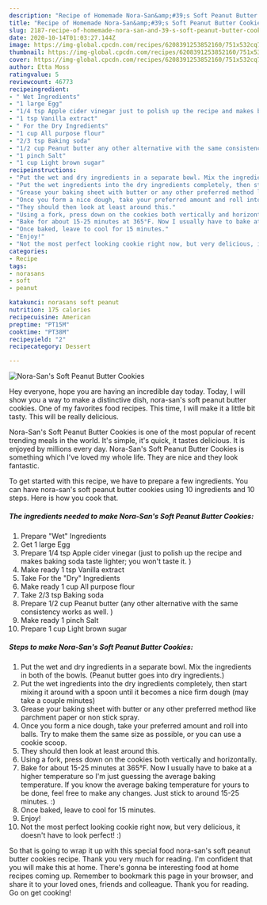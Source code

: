 ```yaml
---
description: "Recipe of Homemade Nora-San&amp;#39;s Soft Peanut Butter Cookies"
title: "Recipe of Homemade Nora-San&amp;#39;s Soft Peanut Butter Cookies"
slug: 2187-recipe-of-homemade-nora-san-and-39-s-soft-peanut-butter-cookies
date: 2020-10-14T01:03:27.144Z
image: https://img-global.cpcdn.com/recipes/6208391253852160/751x532cq70/nora-sans-soft-peanut-butter-cookies-recipe-main-photo.jpg
thumbnail: https://img-global.cpcdn.com/recipes/6208391253852160/751x532cq70/nora-sans-soft-peanut-butter-cookies-recipe-main-photo.jpg
cover: https://img-global.cpcdn.com/recipes/6208391253852160/751x532cq70/nora-sans-soft-peanut-butter-cookies-recipe-main-photo.jpg
author: Etta Moss
ratingvalue: 5
reviewcount: 46773
recipeingredient:
- " Wet Ingredients"
- "1 large Egg"
- "1/4 tsp Apple cider vinegar just to polish up the recipe and makes baking soda taste lighter you wont taste it "
- "1 tsp Vanilla extract"
- " For the Dry Ingredients"
- "1 cup All purpose flour"
- "2/3 tsp Baking soda"
- "1/2 cup Peanut butter any other alternative with the same consistency works as well "
- "1 pinch Salt"
- "1 cup Light brown sugar"
recipeinstructions:
- "Put the wet and dry ingredients in a separate bowl. Mix the ingredients in both of the bowls. (Peanut butter goes into dry ingredients.)"
- "Put the wet ingredients into the dry ingredients completely, then start mixing it around with a spoon until it becomes a nice firm dough (may take a couple minutes)"
- "Grease your baking sheet with butter or any other preferred method like parchment paper or non stick spray."
- "Once you form a nice dough, take your preferred amount and roll into balls. Try to make them the same size as possible, or you can use a cookie scoop."
- "They should then look at least around this."
- "Using a fork, press down on the cookies both vertically and horizontally."
- "Bake for about 15-25 minutes at 365°F. Now I usually have to bake at a higher temperature so I&#39;m just guessing the average baking temperature. If you know the average baking temperature for yours to be done, feel free to make any changes. Just stick to around 15-25 minutes. :)"
- "Once baked, leave to cool for 15 minutes."
- "Enjoy!"
- "Not the most perfect looking cookie right now, but very delicious, it doesn&#39;t have to look perfect! :)"
categories:
- Recipe
tags:
- norasans
- soft
- peanut

katakunci: norasans soft peanut 
nutrition: 175 calories
recipecuisine: American
preptime: "PT15M"
cooktime: "PT38M"
recipeyield: "2"
recipecategory: Dessert

---
```



![Nora-San&#39;s Soft Peanut Butter Cookies](https://img-global.cpcdn.com/recipes/6208391253852160/751x532cq70/nora-sans-soft-peanut-butter-cookies-recipe-main-photo.jpg)

Hey everyone, hope you are having an incredible day today. Today, I will show you a way to make a distinctive dish, nora-san&#39;s soft peanut butter cookies. One of my favorites food recipes. This time, I will make it a little bit tasty. This will be really delicious.



Nora-San&#39;s Soft Peanut Butter Cookies is one of the most popular of recent trending meals in the world. It's simple, it's quick, it tastes delicious. It is enjoyed by millions every day. Nora-San&#39;s Soft Peanut Butter Cookies is something which I've loved my whole life. They are nice and they look fantastic.


To get started with this recipe, we have to prepare a few ingredients. You can have nora-san&#39;s soft peanut butter cookies using 10 ingredients and 10 steps. Here is how you cook that.

<!--inarticleads1-->

##### The ingredients needed to make Nora-San&#39;s Soft Peanut Butter Cookies:

1. Prepare  &#34;Wet&#34; Ingredients
1. Get 1 large Egg
1. Prepare 1/4 tsp Apple cider vinegar (just to polish up the recipe and makes baking soda taste lighter; you won&#39;t taste it. )
1. Make ready 1 tsp Vanilla extract
1. Take  For the &#34;Dry&#34; Ingredients
1. Make ready 1 cup All purpose flour
1. Take 2/3 tsp Baking soda
1. Prepare 1/2 cup Peanut butter (any other alternative with the same consistency works as well. )
1. Make ready 1 pinch Salt
1. Prepare 1 cup Light brown sugar




<!--inarticleads2-->

##### Steps to make Nora-San&#39;s Soft Peanut Butter Cookies:

1. Put the wet and dry ingredients in a separate bowl. Mix the ingredients in both of the bowls. (Peanut butter goes into dry ingredients.)
1. Put the wet ingredients into the dry ingredients completely, then start mixing it around with a spoon until it becomes a nice firm dough (may take a couple minutes)
1. Grease your baking sheet with butter or any other preferred method like parchment paper or non stick spray.
1. Once you form a nice dough, take your preferred amount and roll into balls. Try to make them the same size as possible, or you can use a cookie scoop.
1. They should then look at least around this.
1. Using a fork, press down on the cookies both vertically and horizontally.
1. Bake for about 15-25 minutes at 365°F. Now I usually have to bake at a higher temperature so I&#39;m just guessing the average baking temperature. If you know the average baking temperature for yours to be done, feel free to make any changes. Just stick to around 15-25 minutes. :)
1. Once baked, leave to cool for 15 minutes.
1. Enjoy!
1. Not the most perfect looking cookie right now, but very delicious, it doesn&#39;t have to look perfect! :)




So that is going to wrap it up with this special food nora-san&#39;s soft peanut butter cookies recipe. Thank you very much for reading. I'm confident that you will make this at home. There's gonna be interesting food at home recipes coming up. Remember to bookmark this page in your browser, and share it to your loved ones, friends and colleague. Thank you for reading. Go on get cooking!
